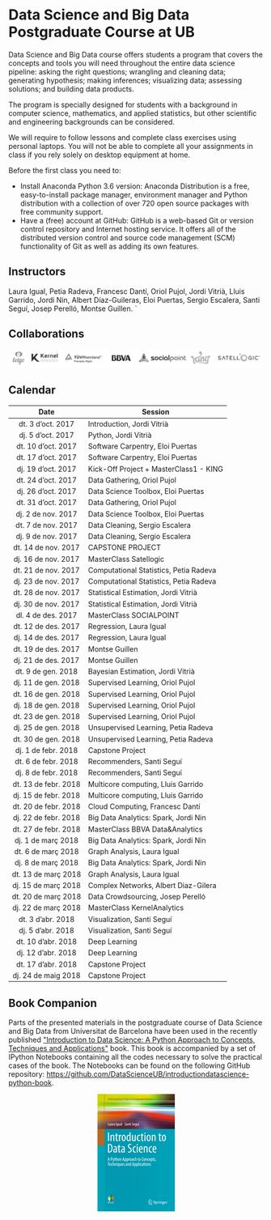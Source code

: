 # Data Science and Big Data Postgraduate Course at UB

Data Science and Big Data
course offers students a program that covers the concepts and tools you will need throughout the entire data science pipeline: asking the right questions; wrangling and cleaning data; generating hypothesis; making inferences; visualizing data; assessing solutions; and building data products.

The program is specially designed for students with a background in computer science, mathematics, and applied statistics, but other scientific and engineering backgrounds can be considered.

We will require to follow lessons and complete class exercises using personal laptops. You will not be able to complete all your assignments in class if you rely solely on desktop equipment at home.

Before the first class you need to:

+ Install Anaconda Python 3.6 version: Anaconda Distribution is a free, easy-to-install package manager, environment manager and Python distribution with a collection of over 720 open source packages with free community support.
+ Have a (free) account at GitHub: GitHub is a web-based Git or version control repository and Internet hosting service. It offers all of the distributed version control and source code management (SCM) functionality of Git as well as adding its own features.

## Instructors

Laura Igual, Petia Radeva, Francesc Dantí, Oriol Pujol, Jordi Vitrià, Lluis Garrido,
Jordi Nin, Albert Díaz-Guileras, Eloi Puertas, Sergio Escalera, Santi Seguí, Josep Perelló, Montse Guillen.
`
## Collaborations

<p align="center"> 
<img src="images/collab.png">
</p>

## Calendar

| Date        | Session           | 
| :-------------: | ------------- | 
| dt. 3 d’oct. 2017      | Introduction, Jordi Vitrià |  
| dj. 5 d’oct. 2017	| Python, Jordi Vitrià | 
| dt. 10 d’oct. 2017	| Software Carpentry, Eloi Puertas |
| dt. 17 d’oct. 2017	| Software Carpentry, Eloi Puertas |
| dj. 19 d’oct. 2017	| Kick-Off Project + MasterClass1 - KING  |
| dt. 24 d’oct. 2017	| Data Gathering, Oriol Pujol |
| dj. 26 d’oct. 2017	| Data Science Toolbox, Eloi Puertas |
| dt. 31 d’oct. 2017	| Data Gathering, Oriol Pujol |
| dj. 2 de nov. 2017	| Data Science Toolbox, Eloi Puertas |
| dt. 7 de nov. 2017	| Data Cleaning, Sergio Escalera |
| dj. 9 de nov. 2017	| Data Cleaning, Sergio Escalera |
| dt. 14 de nov. 2017	| CAPSTONE PROJECT  |
| dj. 16 de nov. 2017	| MasterClass Satellogic  |
| dt. 21 de nov. 2017	| Computational Statistics, Petia Radeva |
| dj. 23 de nov. 2017	| Computational Statistics, Petia Radeva |
| dt. 28 de nov. 2017	| Statistical Estimation, Jordi Vitrià |
| dj. 30 de nov. 2017	| Statistical Estimation, Jordi Vitrià |
| dl.  4 de des. 2017	| MasterClass SOCIALPOINT  |
| dt. 12 de des. 2017	| Regression, Laura Igual |
| dj. 14 de des. 2017	| Regression, Laura Igual |
| dt. 19 de des. 2017	| Montse Guillen |
| dj. 21 de des. 2017	| Montse Guillen |
| dt.  9 de gen. 2018	| Bayesian Estimation, Jordi Vitrià |
| dj. 11 de gen. 2018	| Supervised Learning, Oriol Pujol |
| dt. 16 de gen. 2018	| Supervised Learning, Oriol Pujol |
| dj. 18 de gen. 2018	| Supervised Learning, Oriol Pujol |
| dt. 23 de gen. 2018	| Supervised Learning, Oriol Pujol |
| dj. 25 de gen. 2018	| Unsupervised Learning, Petia Radeva |
| dt. 30 de gen. 2018	| Unsupervised Learning, Petia Radeva |
| dj. 1 de febr. 2018	| Capstone Project  |
|  dt. 6 de febr. 2018	| Recommenders, Santi Seguí |
|  dj. 8 de febr. 2018	| Recommenders, Santi Seguí |
| dt. 13 de febr. 2018	| Multicore computing, Lluis Garrido |
| dj. 15 de febr. 2018	| Multicore computing, Lluis Garrido |
| dt. 20 de febr. 2018	| Cloud Computing, Francesc Dantí |
| dj. 22 de febr. 2018	| Big Data Analytics: Spark, Jordi Nin |
| dt. 27 de febr. 2018	| MasterClass BBVA Data&Analytics  |
| dj. 1 de març 2018	| Big Data Analytics: Spark, Jordi Nin |
| dt. 6 de març 2018	| Graph Analysis, Laura Igual |
| dj. 8 de març 2018	| Big Data Analytics: Spark, Jordi Nin |
| dt. 13 de març 2018	| Graph Analysis, Laura Igual |
| dj. 15 de març 2018	| Complex Networks, Albert Diaz-Gilera |
| dt. 20 de març 2018	| Data Crowdsourcing, Josep Perelló |
| dj. 22 de març 2018	|  MasterClass KernelAnalytics  |
| dt. 3 d’abr. 2018	| Visualization, Santi Seguí |
| dj. 5 d’abr. 2018	| Visualization, Santi Seguí |
| dt. 10 d’abr. 2018	| Deep Learning | Jordi Vitrià
| dj. 12 d’abr. 2018	| Deep Learning | Jordi Vitrià
| dt. 17 d’abr. 2018	| Capstone Project | 
| dj. 24 de maig 2018	| Capstone Project  |


## Book Companion

Parts of the presented materials in the postgraduate course of Data Science and Big Data from Universitat de Barcelona have been used in the recently published ["Introduction to Data Science: A Python Approach to Concepts, Techniques and Applications"](http://www.springer.com/gp/book/9783319500164) book. This book is accompanied by a set of IPython Notebooks containing all the codes necessary to solve the practical cases of the book. The Notebooks can be found on the following GitHub repository: https://github.com/DataScienceUB/introductiondatascience-python-book. 

<p align="center"> 
<img src="images/llibre.jpg">
</p>

